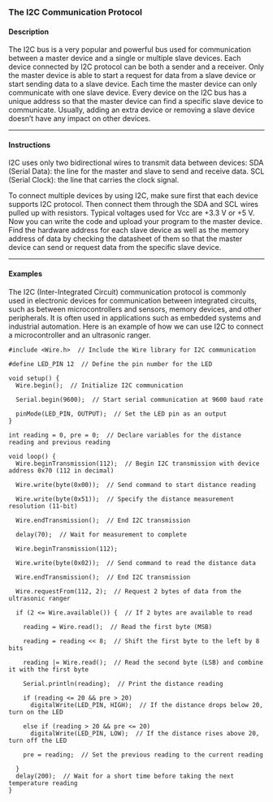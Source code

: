 ### The I2C Communication Protocol


#### Description

The I2C bus is a very popular and powerful bus used for communication between a master device and a single or multiple slave devices. Each device connected by I2C protocol can be both a sender and a receiver. Only the master device is able to start a request for data from a slave device or start sending data to a slave device. Each time the master device can only communicate with one slave device. Every device on the I2C bus has a unique address so that the master device can find a specific slave device to communicate. Usually, adding an extra device or removing a slave device doesn’t have any impact on other devices. 


----------

#### Instructions

I2C uses only two bidirectional wires to transmit data between devices:
SDA (Serial Data): the line for the master and slave to send and receive data.
SCL (Serial Clock): the line that carries the clock signal. 

To connect multiple devices by using I2C, make sure first that each device supports I2C protocol. Then connect them through the SDA and SCL wires pulled up with resistors. Typical voltages used for Vcc are +3.3 V or +5 V. Now you can write the code and upload your program to the master device. Find the hardware address for each slave device as well as the memory address of data by checking the datasheet of them so that the master device can send or request data from the specific slave device.  

----------

#### Examples

The I2C (Inter-Integrated Circuit) communication protocol is commonly used in electronic devices for communication between integrated circuits, such as between microcontrollers and sensors, memory devices, and other peripherals. It is often used in applications such as embedded systems and industrial automation.
Here is an example of how we can use I2C to connect a microcontroller and an ultrasonic ranger. 

```
#include <Wire.h>  // Include the Wire library for I2C communication

#define LED_PIN 12  // Define the pin number for the LED

void setup() {
  Wire.begin();  // Initialize I2C communication

  Serial.begin(9600);  // Start serial communication at 9600 baud rate

  pinMode(LED_PIN, OUTPUT);  // Set the LED pin as an output
}

int reading = 0, pre = 0;  // Declare variables for the distance reading and previous reading

void loop() {
  Wire.beginTransmission(112);  // Begin I2C transmission with device address 0x70 (112 in decimal)

  Wire.write(byte(0x00));  // Send command to start distance reading

  Wire.write(byte(0x51));  // Specify the distance measurement resolution (11-bit)

  Wire.endTransmission();  // End I2C transmission

  delay(70);  // Wait for measurement to complete

  Wire.beginTransmission(112); 

  Wire.write(byte(0x02));  // Send command to read the distance data

  Wire.endTransmission();  // End I2C transmission

  Wire.requestFrom(112, 2);  // Request 2 bytes of data from the ultrasonic ranger

  if (2 <= Wire.available()) {  // If 2 bytes are available to read

    reading = Wire.read();  // Read the first byte (MSB)

    reading = reading << 8;  // Shift the first byte to the left by 8 bits

    reading |= Wire.read();  // Read the second byte (LSB) and combine it with the first byte

    Serial.println(reading);  // Print the distance reading

    if (reading <= 20 && pre > 20) 
      digitalWrite(LED_PIN, HIGH);  // If the distance drops below 20, turn on the LED

    else if (reading > 20 && pre <= 20) 
      digitalWrite(LED_PIN, LOW);  // If the distance rises above 20, turn off the LED

    pre = reading;  // Set the previous reading to the current reading

  }
  delay(200);  // Wait for a short time before taking the next temperature reading
}
```